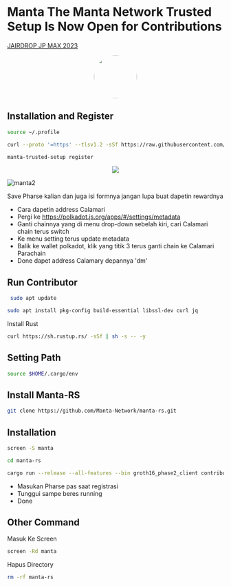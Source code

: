 
# Manta The Manta Network Trusted Setup Is Now Open for Contributions

<p style="font-size:14px" align="left">
<a href="https://t.me/node_testnet" target="_blank">JAIRDROP JP MAX 2023</a>
</p>

<p align="center">
  <img style="margin: auto; height: 100px; border-radius: 50%;" src="https://user-images.githubusercontent.com/65535542/204483961-992f1e39-ae50-4c03-b528-ee32a2563640.jpg">
</p>

## Installation and Register

```bash
source ~/.profile
```

```bash
curl --proto '=https' --tlsv1.2 -sSf https://raw.githubusercontent.com/Manta-Network/manta-rs/main/tools/install.sh | sh
```

```bash
manta-trusted-setup register
```
<p align="center">
  <img src="[https://user-images.githubusercontent.com/65535542/204483961-992f1e39-ae50-4c03-b528-ee32a2563640.jpg](https://user-images.githubusercontent.com/65535542/204484297-ba3881a3-7af9-40fe-89c4-ba44c0af7119.png
)">
</p>


![manta2](https://user-images.githubusercontent.com/65535542/204484297-ba3881a3-7af9-40fe-89c4-ba44c0af7119.png)

Save Pharse kalian dan juga isi formnya jangan lupa buat dapetin rewardnya

- Cara dapetin address Calamari
- Pergi ke https://polkadot.js.org/apps/#/settings/metadata
- Ganti chainnya yang di menu drop-down sebelah kiri, cari Calamari chain terus switch
- Ke menu setting terus update metadata
- Balik ke wallet polkadot, klik yang titik 3 terus ganti chain ke Calamari Parachain
- Done dapet address Calamary depannya 'dm'

## Run Contributor

```bash
 sudo apt update
```

```bash
sudo apt install pkg-config build-essential libssl-dev curl jq
```

Install Rust

```bash
curl https://sh.rustup.rs/ -sSf | sh -s -- -y
```

## Setting Path
```bash
source $HOME/.cargo/env
```

## Install Manta-RS

```bash
git clone https://github.com/Manta-Network/manta-rs.git
```

## Installation

```bash
screen -S manta
```
```bash
cd manta-rs
```

```bash
cargo run --release --all-features --bin groth16_phase2_client contribute
```

- Masukan Pharse pas saat registrasi
- Tunggui sampe beres running
- Done

## Other Command 

Masuk Ke Screen
```bash
screen -Rd manta
```

Hapus Directory
```bash
rm -rf manta-rs
```


